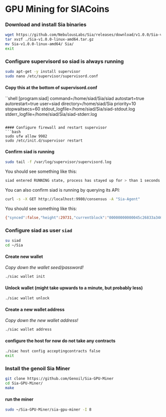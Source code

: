 # GPU Mining for SIACoins


### Download and install Sia binaries
```bash
wget https://github.com/NebulousLabs/Sia/releases/download/v1.0.0/Sia-v1.0.0-linux-amd64.tar.gz
tar xvzf ./Sia-v1.0.0-linux-amd64.tar.gz
mv Sia-v1.0.0-linux-amd64/ Sia/
exit
```

### Configure supervisord so siad is always running
```bash
sudo apt-get -y install supervisor
sudo nano /etc/supervisor/supervisord.conf
```

#### Copy this at the bottom of supervisord.conf
``shell
[program:siad]
command=/home/siad/Sia/siad
autostart=true
autorestart=true
user=siad
directory=/home/siad/Sia
priority=10
stopwaitsecs=60
stdout_logfile=/home/siad/Sia/siad-stdout.log
stderr_logfile=/home/siad/Sia/siad-stderr.log
```

#### Configure firewall and restart supervisor
```bash
sudo ufw allow 9982
sudo /etc/init.d/supervisor restart
```

#### Confirm siad is running
```bash
sudo tail -f /var/log/supervisor/supervisord.log
```

You should see something like this:
```bash
siad entered RUNNING state, process has stayed up for > than 1 seconds (startsecs)
```

You can also confirm siad is running by querying its API:
```bash
curl -s -X GET http://localhost:9980/consensus -A "Sia-Agent"
```

You should see something like this:
```bash
{"synced":false,"height":29731,"currentblock":"00000000000045c26833a3468024ab02bb8a1c9ebfe7e6214802d4e219bc5f0d","target":[0,0,0,0,0,1,137,117,99,158,187,183,52,35,143,246,125,232,33,67,117,64,219,147,103,161,85,248,122,236,204,243]}
```

### Configure siad as user `siad`
```bash
su siad
cd ~/Sia
```

#### Create new wallet
*Copy down the wallet seed/password!*
```bash
./siac wallet init
```

#### Unlock wallet (might take upwards to a minute, but probably less)
```bash
./siac wallet unlock
```

#### Create a new wallet address
*Copy down the new wallet address!*
```bash
./siac wallet address
```

#### configure the host for now do not take any contracts
```bash
./siac host config acceptingcontracts false
exit
```

### Install the genoil Sia Miner
```bash
git clone https://github.com/Genoil/Sia-GPU-Miner
cd Sia-GPU-Miner/
make
```

#### run the miner
```bash
sudo ~/Sia-GPU-Miner/sia-gpu-miner -I 8
```
